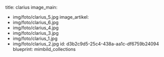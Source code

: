 title: clarius
image_main:
  - img/foto/clarius_5.jpg
image_artikel:
  - img/foto/clarius_6.jpg
  - img/foto/clarius_4.jpg
  - img/foto/clarius_3.jpg
  - img/foto/clarius_1.jpg
  - img/foto/clarius_2.jpg
id: d3b2c9d5-25c4-438a-aa1c-df6759b24094
blueprint: mimbild_collections
